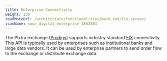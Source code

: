```yaml
---
title: Enterprise Connectivity
weight: 130
readMoreUrl: /architecture/functionalities/back-end/fix-server/
iconName: noun_digital enterprise_3852304
---
```


The Plxtra exchange ([Prodigy](/overviews/prodigy/)) supports industry standard [FIX](/architecture/functionalities/back-end/fix-server/) connectivity. This API is typically used by enterprises such as institutional banks and large data vendors. It can be used by enterprise partners to send order flow to the exchange or distribute exchange data.

